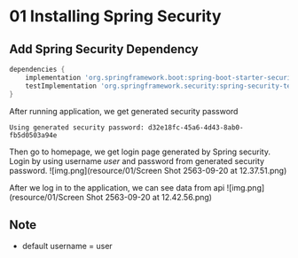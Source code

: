 # 01 Installing Spring Security
## Add Spring Security Dependency
```gradle
dependencies {
    implementation 'org.springframework.boot:spring-boot-starter-security'
    testImplementation 'org.springframework.security:spring-security-test'
}
```
After running application, we get generated security password
```
Using generated security password: d32e18fc-45a6-4d43-8ab0-fb5d0503a94e
```
Then go to homepage, we get login page generated by Spring security. Login by using username *user* and password from generated security password.
![img.png](resource/01/Screen Shot 2563-09-20 at 12.37.51.png)

After we log in to the application, we can see data from api
![img.png](resource/01/Screen Shot 2563-09-20 at 12.42.56.png)

## Note
- default username = user

